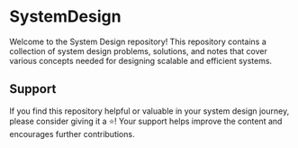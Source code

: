 # SystemDesign
Welcome to the System Design repository! This repository contains a collection of system design problems, solutions, and notes that cover various concepts needed for designing scalable and efficient systems.

## Support
If you find this repository helpful or valuable in your system design journey, please consider giving it a ⭐️! Your support helps improve the content and encourages further contributions.
